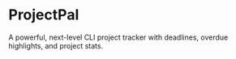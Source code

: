 # ProjectPal
A powerful, next-level CLI project tracker with deadlines, overdue highlights, and project stats.
